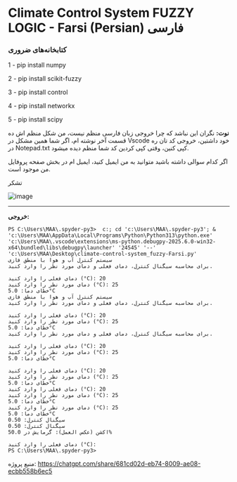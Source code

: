 # Climate Control System FUZZY LOGIC - Farsi (Persian) فارسی

### کتابخانه‌های ضروری
  1 - pip install numpy
  
  2 - pip install scikit-fuzzy
  
  3 - pip install control
  
  4 - pip install networkx

  5 - pip install scipy

  **نوت:** نگران این نباشد که چرا خروجی زبان فارسی منظم نیست، من شکل منظم اش ده قسمت آخر نوشته ام، اگر شما همین مشکل در Vscode خود داشتین، خروجی کد تان ره در Notepad.txt کپی کنین، وقتی کپی کردین کد شما منظم دیده میشود.
  
  اگر کدام سوالی داشته باشید متوانید به من ایمیل کنید، ایمیل ام در بخش صفحه پروفایل من موجود است.
 
  تشکر


![image](https://github.com/user-attachments/assets/2938e228-49d2-41fa-9164-ebe4e617d9a1)

-----------------------------
**خروجی:**

```
PS C:\Users\MAA\.spyder-py3>  c:; cd 'c:\Users\MAA\.spyder-py3'; & 'c:\Users\MAA\AppData\Local\Programs\Python\Python313\python.exe' 'c:\Users\MAA\.vscode\extensions\ms-python.debugpy-2025.6.0-win32-x64\bundled\libs\debugpy\launcher' '24545' '--' 'c:\Users\MAA\Desktop\climate-control-system_fuzzy-Farsi.py'
سیستم کنترل آب و هوا با منطق فازی
برای محاسبه سیگنال کنترل، دمای فعلی و دمای مورد نظر را وارد کنید.

دمای فعلی را وارد کنید (°C): 20
دمای مورد نظر را وارد کنید (°C): 25
خطای دما: 5.0°C
سیستم کنترل آب و هوا با منطق فازی
برای محاسبه سیگنال کنترل، دمای فعلی و دمای مورد نظر را وارد کنید.

دمای فعلی را وارد کنید (°C): 20
دمای مورد نظر را وارد کنید (°C): 25
خطای دما: 5.0°C
برای محاسبه سیگنال کنترل، دمای فعلی و دمای مورد نظر را وارد کنید.

دمای فعلی را وارد کنید (°C): 20
دمای مورد نظر را وارد کنید (°C): 25
خطای دما: 5.0°C

دمای فعلی را وارد کنید (°C): 20
دمای مورد نظر را وارد کنید (°C): 25
خطای دما: 5.0°C
دمای فعلی را وارد کنید (°C): 20
دمای مورد نظر را وارد کنید (°C): 25
خطای دما: 5.0°C
دمای مورد نظر را وارد کنید (°C): 25
خطای دما: 5.0°C
سیگنال کنترل: 0.50
سیگنال کنترل: 0.50
اکشن (عکس العمل): گرمایش در 50.0%

دمای فعلی را وارد کنید (°C):
PS C:\Users\MAA\.spyder-py3>
```

منبع پروژه: https://chatgpt.com/share/681cd02d-eb74-8009-ae08-ecbb558b6ec5

